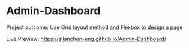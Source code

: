 # Admin-Dashboard
Project outcome: Use Grid layout method and Flexbox to design a page

Live Preview: https://allanchen-eng.github.io/Admin-Dashboard/
